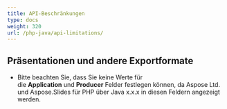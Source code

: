 ```yaml
---
title: API-Beschränkungen
type: docs
weight: 320
url: /php-java/api-limitations/
---
```


## **Präsentationen und andere Exportformate**
- Bitte beachten Sie, dass Sie keine Werte für die **Application** und **Producer** Felder festlegen können, da Aspose Ltd. und Aspose.Slides für PHP über Java x.x.x in diesen Feldern angezeigt werden.